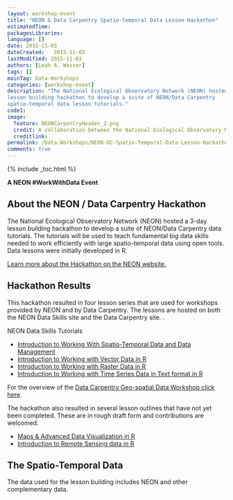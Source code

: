 ```yaml
---
layout: workshop-event
title: "NEON & Data Carpentry Spatio-temporal Data Lesson Hackathon"
estimatedTime: 
packagesLibraries: 
language: []
date: 2015-11-03
dateCreated:   2015-11-03
lastModified: 2015-11-03
authors: [Leah A. Wasser]
tags: []
mainTag: Data-Workshops
categories: [workshop-event]
description: "The National Ecological Observatory Network (NEON) hosted a 3-day 
lesson building hackathon to develop a suite of NEON/Data Carpentry 
spatio-temporal data lesson tutorials."
code1: 
image:
  feature: NEONCarpentryHeader_2.png
  credit: A collaboration between the National Ecological Observatory Network (NEON) and Data Carpentry
  creditlink:
permalink: /Data-Workshops/NEON-DC-Spatio-Temporal-Data-Lesson-Hackathon
comments: true 
---
```


{% include _toc.html %}


**A NEON #WorkWithData Event**

## About the NEON / Data Carpentry Hackathon 


The National Ecological Observatory Network (NEON) hosted a 3-day 
lesson building hackathon to develop a suite of NEON/Data Carpentry data 
tutorials. The tutorials will be used to teach fundamental big data skills 
needed to work efficiently with large spatio-temporal data using open tools. 
Data lessons were initially developed in R.

<a href="http://www.neonscience.org/updates-events/events/hackathon-spatio-temporal-data-lesson-building" target="_blank">Learn more about the Hackathon on the NEON website.</a>

## Hackathon Results

This hackathon resulted in four lesson series that are used for workshops provided
by NEON and by Data Carpentry. The lessons are hosted on both the NEON Data Skills
site and the Data Carpentry site. . 

NEON Data Skills Tutorials

* <a href="{{ site.baseurl }}/tutorial-series/spatial-data-management-series" target=_blank> Introduction to Working With Spatio-Temporal Data and Data Management </a>
* <a href="{{ site.baseurl }}/tutorial-series/vector-data-series" target=_blank> Introduction to Working with Vector Data in R</a>
* <a href="{{ site.baseurl }}/tutorial-series/raster-data-series" target=_blank> Introduction to Working with Raster Data in R</a>
* <a href="{{ site.baseurl }}/tutorial-series/tabular-time-series" target=_blank> Introduction to Working with Time Series Data in Text format in R</a>


For the overview of the <a href="http://www.datacarpentry.org/lessons/#geospatial-data-workshop" target="_blank"> 
Data Carpentry Geo-spatial Data Workshop click here</a>. 


The hackathon also resulted in several lesson outlines that have not yet been 
completed. These are in rough draft form and contributions are welcomed. 

* <a href="https://github.com/data-lessons/NEON-R-Make-Pretty-Maps-Plots" target="_blank">Maps & Advanced Data Visualization in R</a>
* <a href="https://github.com/datacarpentry/NEON-R-Remote-Sensing" target="_blank">Introduction to Remote Sensing data in R</a>

## The Spatio-Temporal Data

The data used for the lesson building includes NEON and other complementary data.
